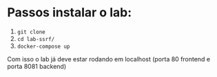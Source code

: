 # Passos instalar o lab:

1. `git clone`
2. `cd lab-ssrf/`
3. `docker-compose up`

Com isso o lab já deve estar rodando em localhost (porta 80 frontend e porta 8081 backend)